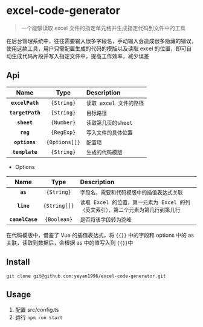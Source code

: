 # excel-code-generator
> 一个能够读取 excel 文件的指定单元格并生成指定代码到文件中的工具

在后台管理系统中，往往需要输入很多字段名，手动输入会造成很多隐藏的错误，使用这款工具，用户只需配置生成的代码的模版以及读取 excel 的位置，即可自动生成代码片段并写入指定文件中，提高工作效率，减少误差

## Api
|Name|Type|Description|
|:--:|:--:|:----------|
|**`excelPath`**|`{String}`|`读取 excel 文件的路径`
|**`targetPath`**|`{String}`|`目标路径`
|**`sheet`**|`{Number}`|`读取第几页的sheet`
|**`reg`**|`{RegExp}`|`写入文件的具体位置`
|**`options`**|`{Options[]}`|`配置项`
|**`template`**|`{String}`|`生成的代码模版`

* Options

|Name|Type|Description|
|:--:|:--:|:----------|
|**`as`**|`{String}`|`字段名，需要和代码模版中的插值表达式关联`
|**`line`**|`{String[]}`|`读取 Excel 的位置，第一元素为 Excel 的列（英文索引），第二个元素为第几行到第几行`
|**`camelCase`**|`{Boolean}`|`是否将该字段转为驼峰`


在代码模版中，借鉴了 Vue 的插值表达式，将 `{{}}` 中的字段和 options 中的 as 关联，读取到数据后，会根据 as 中的值写入到 `{{}}`中

## Install
```
git clone git@github.com:yeyan1996/excel-code-generator.git
```


## Usage
1. 配置 src/config.ts
2. 运行 `npm run start`


